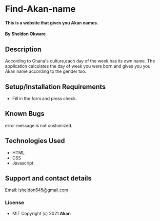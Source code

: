 # Find-Akan-name
#### This is a website that gives you Akan names.
#### By **Sheldon Okware**
## Description
According to Ghana's culture,each day of the week has its own name. The application calculates the day of week you were born and gives you you Akan name according to the gender too.

## Setup/Installation Requirements
* Fill in the form and press check.

## Known Bugs
error message is not customized.
## Technologies Used
* HTML
* CSS
* Javascript
## Support and contact details
Email: lsheldon645@gmail.com
### License
* MIT
Copyright (c) 2021 **Akan**
